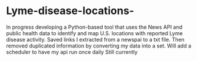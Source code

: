 # Lyme-disease-locations-
In progress developing a Python-based tool that uses the News API and public health data to identify and map U.S. locations with reported Lyme disease activity. 
Saved links I extracted from a newspai to a txt file. Then removed duplicated information by converting my data into a set. 
Will add a scheduler to have my api run once daily 
Still currently 

